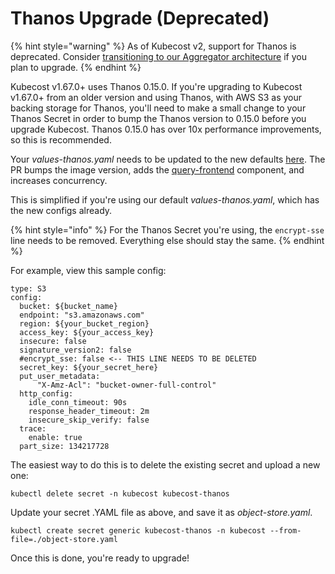 Thanos Upgrade (Deprecated)
==============

{% hint style="warning" %}
As of Kubecost v2, support for Thanos is deprecated. Consider [transitioning to our Aggregator architecture](/install-and-configure/install/multi-cluster/federated-etl/thanos-migration-guide.md) if you plan to upgrade.
{% endhint %}

Kubecost v1.67.0+ uses Thanos 0.15.0. If you're upgrading to Kubecost v1.67.0+ from an older version and using Thanos, with AWS S3 as your backing storage for Thanos, you'll need to make a small change to your Thanos Secret in order to bump the Thanos version to 0.15.0 before you upgrade Kubecost. Thanos 0.15.0 has over 10x performance improvements, so this is recommended.

Your _values-thanos.yaml_ needs to be updated to the new defaults [here](https://github.com/kubecost/cost-analyzer-helm-chart/commit/752b584a520f2ff089517341ab2eca2664980dab#diff-b5f07a55b9483e6b0fc339c7a03fa08b).
The PR bumps the image version, adds the [query-frontend](https://thanos.io/tip/components/query-frontend.md/) component, and increases concurrency.

This is simplified if you're using our default _values-thanos.yaml_, which has the new configs already.

{% hint style="info" %}
For the Thanos Secret you're using, the `encrypt-sse` line needs to be removed. Everything else should stay the same.
{% endhint %}

For example, view this sample config:

```
type: S3
config:
  bucket: ${bucket_name}
  endpoint: "s3.amazonaws.com"
  region: ${your_bucket_region}
  access_key: ${your_access_key}
  insecure: false
  signature_version2: false
  #encrypt_sse: false <-- THIS LINE NEEDS TO BE DELETED
  secret_key: ${your_secret_here}
  put_user_metadata:
      "X-Amz-Acl": "bucket-owner-full-control"
  http_config:
    idle_conn_timeout: 90s
    response_header_timeout: 2m
    insecure_skip_verify: false
  trace:
    enable: true
  part_size: 134217728
```

The easiest way to do this is to delete the existing secret and upload a new one:

`kubectl delete secret -n kubecost kubecost-thanos`

Update your secret .YAML file as above, and save it as _object-store.yaml_.

`kubectl create secret generic kubecost-thanos -n kubecost --from-file=./object-store.yaml`

Once this is done, you're ready to upgrade!
